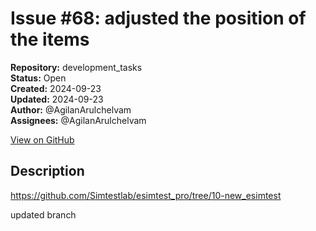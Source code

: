 # Issue #68: adjusted the position of the items

**Repository:** development_tasks  
**Status:** Open  
**Created:** 2024-09-23  
**Updated:** 2024-09-23  
**Author:** @AgilanArulchelvam  
**Assignees:** @AgilanArulchelvam  

[View on GitHub](https://github.com/Simtestlab/development_tasks/issues/68)

## Description

https://github.com/Simtestlab/esimtest_pro/tree/10-new_esimtest

updated branch